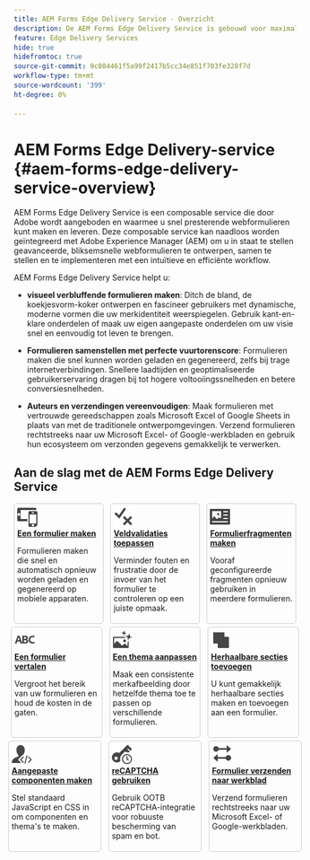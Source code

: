 ```yaml
---
title: AEM Forms Edge Delivery Service - Overzicht
description: De AEM Forms Edge Delivery Service is gebouwd voor maximale prestaties en stelt u in staat de toekomst van gestroomlijnde gegevensverzameling en de betrokkenheid van gebruikers in de gaten te houden.
feature: Edge Delivery Services
hide: true
hidefromtoc: true
source-git-commit: 9c084461f5a99f2417b5cc34e851f703fe328f7d
workflow-type: tm+mt
source-wordcount: '399'
ht-degree: 0%

---
```



# AEM Forms Edge Delivery-service {#aem-forms-edge-delivery-service-overview}

AEM Forms Edge Delivery Service is een composable service die door Adobe wordt aangeboden en waarmee u snel presterende webformulieren kunt maken en leveren. Deze composable service kan naadloos worden geïntegreerd met Adobe Experience Manager (AEM) om u in staat te stellen geavanceerde, bliksemsnelle webformulieren te ontwerpen, samen te stellen en te implementeren met een intuïtieve en efficiënte workflow.

AEM Forms Edge Delivery Service helpt u:

* **visueel verbluffende formulieren maken**: Ditch de bland, de koekjesvorm-koker ontwerpen en fascineer gebruikers met dynamische, moderne vormen die uw merkidentiteit weerspiegelen. Gebruik kant-en-klare onderdelen of maak uw eigen aangepaste onderdelen om uw visie snel en eenvoudig tot leven te brengen.

* **Formulieren samenstellen met perfecte vuurtorenscore**: Formulieren maken die snel kunnen worden geladen en gegenereerd, zelfs bij trage internetverbindingen. Snellere laadtijden en geoptimaliseerde gebruikerservaring dragen bij tot hogere voltooiingssnelheden en betere conversiesnelheden.

* **Auteurs en verzendingen vereenvoudigen**: Maak formulieren met vertrouwde gereedschappen zoals Microsoft Excel of Google Sheets in plaats van met de traditionele ontwerpomgevingen. Verzend formulieren rechtstreeks naar uw Microsoft Excel- of Google-werkbladen en gebruik hun ecosysteem om verzonden gegevens gemakkelijk te verwerken.

## Aan de slag met de AEM Forms Edge Delivery Service

<div>

<style>
    .card-container {
        width: calc(33% - 10px);
        margin: 5px;
        border: 1px solid #ccc;
        border-radius: 5px;
        padding: 5px;
        box-sizing: border-box;
        transition: background-color 0.3s ease; /* Adding transition effect */
    }
    .card-container:hover {
        background-color: #f0f0f0; /* Changing background color on hover */
    }
</style>

<div style="display: flex; flex-wrap: wrap; justify-content: space-between; margin: -5px;">
    <div class="card-container">
        <a href="/help/edge/docs/forms/create-forms.md">
            <img src="/help/edge/assets/smock_devices_18_n.svg" alt="Een formulier maken met een formulier met het type eds" style="border-radius: 5px;"> </b>
            <br><b style="margin-top: 5px;">Een formulier maken</b>
        </a>
        <p>Formulieren maken die snel en automatisch opnieuw worden geladen en gegenereerd op mobiele apparaten.</p>
    </div>
    <div class="card-container">
        <a href="/help/edge/docs/forms/validate-forms.md">
            <img src="/help/edge/assets/smock_condition_18_n.svg" alt="Validaties toevoegen aan formuliervelden" style="border-radius: 5px;"> </b>
            <br><b style="margin-top: 5px;">Veldvalidaties toepassen</b>
        </a>
        <p>Verminder fouten en frustratie door de invoer van het formulier te controleren op een juiste opmaak.</p>
    </div>
    <div class="card-container">
        <a href="/help/edge/docs/forms/form-fragments.md">
            <img src="/help/edge/assets/smock_documentfragment_18_n.svg" alt="Formulierfragmenten in een EDS-formulier gebruiken" style="border-radius: 5px;"> </b>
            <br><b style="margin-top: 5px;">Formulierfragmenten maken</b>
        </a>
        <p>Vooraf geconfigureerde fragmenten opnieuw gebruiken in meerdere formulieren.</p>
    </div>
    <!-- Repeat the same structure for other cards -->

<div style="display: flex; flex-wrap: wrap; justify-content: space-between; margin: -5px;">
  <div class="card-container">
        <a href="/help/edge/docs/forms/translate-forms.md">  
          <img src="/help/edge/assets/smock_abc_18_n.svg" alt="Een EDS-formulier vertalen" style="border-radius: 5px;"> </b>
          <br><b style="margin-top: 5px;">Een formulier vertalen</b>
      </a>
      <p>Vergroot het bereik van uw formulieren en houd de kosten in de gaten.</p>
  </div>
  <div class="card-container">
      <a href="/help/edge/docs/forms/style-theme-forms.md">
          <img src="/help/edge/assets/smock_imageautomode_18_N.svg" alt="Stijlen of thema&apos;s toepassen op een bewerkingsformulier" style="border-radius: 5px;"> </b>
          <br><b style="margin-top: 5px;">Een thema aanpassen</b>
      </a>
      <p>Maak een consistente merkafbeelding door hetzelfde thema toe te passen op verschillende formulieren.</p>
  </div>
  <div class="card-container">
    <a href="/help/edge/docs/forms/repeatable-forms.md">  
      <img src="/help/edge/assets/smock_addto_18_n.svg" alt="Herhaalbare secties toevoegen aan een EDS-formulier" alt="Formulierfragmenten in een EDS-formulier gebruiken" style="border-radius: 5px;"> </b>
          <br><b style="margin-top: 5px;">Herhaalbare secties toevoegen</b>
      </a>
      <p>U kunt gemakkelijk herhaalbare secties maken en toevoegen aan een formulier.</p>
  </div>


<div style="display: flex; flex-wrap: wrap; justify-content: space-between; margin: -5px;">
  <div class="card-container">
    <a href="/help/edge/docs/forms/custom-components-forms.md"> 
      <img src="/help/edge/assets/smock_userdeveloper_18_n.svg" alt="Aangepaste formuliercomponenten maken met standaard JavaScript en CSS"  style="border-radius: 5px;"> </b>
          <br><b style="margin-top: 5px;">Aangepaste componenten maken</b>
      </a>
      <p>Stel standaard JavaScript en CSS in om componenten en thema's te maken.</p>
  </div>
  <div class="card-container">
    <a href="/help/edge/docs/forms/recaptacha-forms.md">  
      <img src="/help//edge/assets/smock_keyclock_18_n.svg" alt="reCAPTCHA gebruiken in een EDS-formulier" style="border-radius: 5px;"> </b>
          <br><b style="margin-top: 5px;">reCAPTCHA gebruiken</b>
      </a>
      <p>Gebruik OOTB reCAPTCHA-integratie voor robuuste bescherming van spam en bot.</p>
  </div>
  <div class="card-container">
    <a href="/help/edge/docs/forms/create-forms.md#manually-configure-a-spreadsheet-to-accept-data">   
      <img src="/help/edge/assets/smock_platformdatamapping_18_n.svg" alt="Formulier verzenden" alt="Formulierfragmenten in een EDS-formulier gebruiken" style="border-radius: 5px;"> </b>
          <br><b style="margin-top: 5px;">Formulier verzenden naar werkblad</b>
      </a>
      <p>Verzend formulieren rechtstreeks naar uw Microsoft Excel- of Google-werkbladen.</p>
  </div>
</div>
</div>

</div>
<!-- Repeat the same structure for other cards -->

</br>

<!-- 
<div style="display: flex; flex-wrap: wrap; justify-content: space-between; margin: 5px;">
    <div style="width: 30%; margin-bottom: 10px; border: 1px solid #ccc; border-radius: 5px; padding: 10px; box-sizing: border-box;">
       <a href="/help/edge/docs/forms/create-forms.md"> <img src="/help/edge/assets/smock_devices_18_n.svg"alt="Create a form using eds forms" style="width: 75px, Height: 50px; border-radius: 5px;"> 
        <b style="margin-top: 10px;"> Create a form</b> </a>
        <p> Create forms that that load and render quickly and automatically reflows on mobile devices.</p> <a href="/help/edge/docs/forms/create-forms.md"> </a>
    </div>
    <div style="width: 30%; margin-bottom: 10px; border: 1px solid #ccc; border-radius: 5px; padding: 10px; box-sizing: border-box;">
        <a href="/help/edge/docs/forms/validate-forms.md"> <img src="/help/edge/assets/smock_condition_18_n.svg" alt="Add validations to form fields" style="width: 75px, Height: 50px; border-radius: 5px;"> 
        <b style="margin-top: 10px;">Apply field validations</b> </a>
        <p>Reduce errors and frustration by checking form inputs for proper formatting.</p>
    </div>
    <div style="width: 30%; margin-bottom: 10px; border: 1px solid #ccc; border-radius: 5px; padding: 10px; box-sizing: border-box;">
        <a href="/help/edge/docs/forms/form-fragments.md">  <img src="/help/edge/assets/smock_documentfragment_18_n.svg" alt="Use Form Fragments in an EDS Form" style="width: 75px, Height: 50px; border-radius: 5px;"> 
        <b style="margin-top: 10px;">Create form fragments</b> </a>
        <p>Reuse preconfigured fragments across multiple forms.</p>
    </div>
    <div style="width: 30%; margin-bottom: 10px; border: 1px solid #ccc; border-radius: 5px; padding: 10px; box-sizing: border-box;">
        <a href="/help/edge/docs/forms/translate-forms.md">  <img src="/help/edge/assets/smock_abc_18_n.svg" alt="Translate an EDS Form" style="width: 75px, Height: 50px; border-radius: 5px;"> 
        <b style="margin-top: 10px;">Translate a form </b> </a>
        <p>Extend the reach of your forms while keeping costs in check.</p>
    </div>
    <div style="width: 30%; margin-bottom: 10px; border: 1px solid #ccc; border-radius: 5px; padding: 10px; box-sizing: border-box;">
        <a href="/help/edge/docs/forms/style-theme-forms.md">  <img src="/help/edge/assets/smock_imageautomode_18_N.svg" alt="Apply styles or themes to an eds form" style="width: 75px, Height: 50px; border-radius: 5px;"> 
        <b style="margin-top: 10px;">Customize a theme</b> </a>
        <p>Create a consistent brand image by applying same theme across forms. </p>
    </div>
    <div style="width: 30%; margin-bottom: 10px; border: 1px solid #ccc; border-radius: 5px; padding: 10px; box-sizing: border-box;">
        <a href="/help/edge/docs/forms/repeatable-forms.md">  <img src="/help/edge/assets/smock_addto_18_n.svg" alt="Add repeatable sections to an EDS Form" style="width: 75px, Height: 50px; border-radius: 5px;"> 
        <b style="margin-top: 10px;">Add repeatable sections</b> </a>
        <p>Effortlessly create and add repeatable sections to a form.</p>
    </div>
   <div style="width: 30%; margin-bottom: 10px; border: 1px solid #ccc; border-radius: 5px; padding: 10px; box-sizing: border-box;">
         <a href="/help/edge/docs/forms/custom-components-forms.md"> <img src="/help/edge/assets/smock_userdeveloper_18_n.svg" alt="Create custom forms components using standard JavaScript and CSS" style="width: 75px, Height: 50px; border-radius: 5px;">  
        <b style="margin-top: 10px;">Create custom components</b> </a>
        <p>Use standard JavaScript and CSS to create components and themes.</p>
    </div>
    <div style="width: 30%; margin-bottom: 10px; border: 1px solid #ccc; border-radius: 5px; padding: 10px; box-sizing: border-box;">
         <a href="/help/edge/docs/forms/recaptacha-forms.md">  <img src="/help//edge/assets/smock_keyclock_18_n.svg" alt="Use reCAPTCHA in an EDS Form" style="width: 75px, Height: 50px; border-radius: 5px;"> 
        <b style="margin-top: 10px;">Use reCAPTCHA</b> </a>
        <p>Use OOTB reCAPTCHA integration for robust spam and bot protection.</p>
    </div>
        <div style="width: 30%; margin-bottom: 10px; border: 1px solid #ccc; border-radius: 5px; padding: 10px; box-sizing: border-box;">
        <a href="/help/edge/docs/forms/create-forms.md#manually-configure-a-spreadsheet-to-accept-data">   <img src="/help/edge/assets/smock_platformdatamapping_18_n.svg" alt="Submit form" style="width: 75px, Height: 50px; border-radius: 5px;"> 
        <b style="margin-top: 10px;">Submit form to spreadsheet</b> </a>
        <p>Submit forms directly to your Microsoft Excel or Google Sheets.</p>
    </div>
    
</div>

-->








